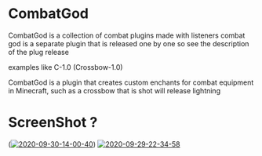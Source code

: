# CombatGod
CombatGod is a collection of combat plugins made with listeners
combat god is a separate plugin that is released one by one so see the description of the plug release

examples like C-1.0
(Crossbow-1.0)

CombatGod is a plugin that creates custom enchants for combat equipment in Minecraft, such as a crossbow that is shot will release lightning

# ScreenShot ?
(<a href="https://ibb.co/znBkgch"><img src="https://i.ibb.co/Gx8hDwv/2020-09-30-14-00-40.png" alt="2020-09-30-14-00-40" border="0"></a>)
<a href="https://ibb.co/DtKX1V7"><img src="https://i.ibb.co/s23SgmF/2020-09-29-22-34-58.png" alt="2020-09-29-22-34-58" border="0"></a>
